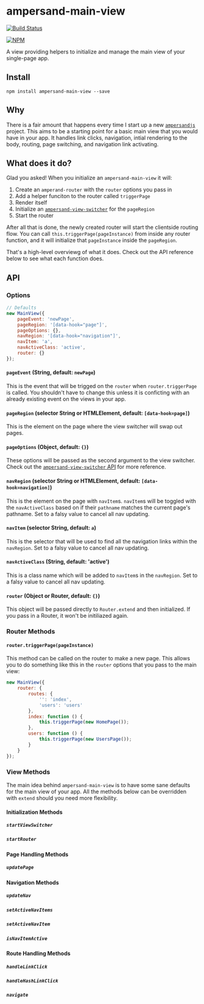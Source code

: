 ampersand-main-view
===================

[![Build Status](https://travis-ci.org/lukekarrys/ampersand-main-view.png?branch=master)](https://travis-ci.org/lukekarrys/ampersand-main-view)

[![NPM](https://nodei.co/npm/ampersand-main-view.png)](https://nodei.co/npm/ampersand-main-view/)

A view providing helpers to initialize and manage the main view of your single-page app.


## Install

`npm install ampersand-main-view --save`


## Why

There is a fair amount that happens every time I start up a new [`ampersandjs`](http://ampersandjs.com/)
project. This aims to be a starting point for a basic main view that you would have in your app.
It handles link clicks, navigation, intial rendering to the body, routing, page switching,
and navigation link activating.


## What does it do?

Glad you asked! When you initialize an `ampersand-main-view` it will:

1. Create an `amperand-router` with the `router` options you pass in
2. Add a helper funciton to the router called `triggerPage`
3. Render itself
5. Initialize an [`ampersand-view-switcher`](https://www.npmjs.org/package/ampersand-view-switcher) for the `pageRegion`
6. Start the router

After all that is done, the newly created router will start the clientside routing
flow. You can call `this.triggerPage(pageInstance)` from inside any router
function, and it will initialize that `pageInstance` inside the `pageRegion`.

That's a high-level overviewg of what it does. Check out the API reference below
to see what each function does.



## API

### Options

```js
// Defaults
new MainView({
    pageEvent: 'newPage',
    pageRegion: '[data-hook="page"]',
    pageOptions: {},
    navRegion: '[data-hook="navigation"]',
    navItem: 'a',
    navActiveClass: 'active',
    router: {}
});
```

#### `pageEvent` (String, default: `newPage`)

This is the event that will be trigged on the `router` when `router.triggerPage`
is called. You shouldn't have to change this unless it is conficting with an
already existing event on the views in your app.

#### `pageRegion` (selector String or HTMLElement, default: `[data-hook=page]`)

This is the element on the page where the view switcher will swap out pages.

#### `pageOptions` (Object, default: `{}`)

These options will be passed as the second argument to the view switcher. Check
out the [`ampersand-view-switcher` API](https://github.com/ampersandjs/ampersand-view-switcher#api-reference)
for more reference.

#### `navRegion` (selector String or HTMLElement, default: `[data-hook=navigation]`)

This is the element on the page with `navItem`s. `navItem`s will be
toggled with the `navActiveClass` based on if their `pathname` matches the
current page's pathname. Set to a falsy value to cancel all nav updating.

#### `navItem` (selector String, default: `a`)

This is the selector that will be used to find all the navigation links within
the `navRegion`.  Set to a falsy value to cancel all nav updating.

#### `navActiveClass` (String, default: 'active')

This is a class name which will be added to `navItem`s in the `navRegion`.
 Set to a falsy value to cancel all nav updating.

#### `router` (Object or Router, default: `{}`)

This object will be passed directly to `Router.extend` and then initialized. If
you pass in a Router, it won't be initiliazed again. 



### Router Methods

#### `router.triggerPage(pageInstance)`

This method can be called on the router to make a new page. This allows you to do
something like this in the `router` options that you pass to the main view:

```js
new MainView({
    router: {
        routes: {
            '': 'index',
            'users': 'users'
        },
        index: function () {
            this.triggerPage(new HomePage());
        },
        users: function () {
            this.triggerPage(new UsersPage());
        }
    }
});
```



### View Methods

The main idea behind `ampersand-main-view` is to have some sane defaults for the
main view of your app. All the methods below can be overridden with `extend` should
you need more flexibility.

#### Initialization Methods
##### `startViewSwitcher`
##### `startRouter`

#### Page Handling Methods
##### `updatePage`

#### Navigation Methods
##### `updateNav`
##### `setActiveNavItems`
##### `setActiveNavItem`
##### `isNavItemActive`

#### Route Handling Methods
##### `handleLinkClick`
##### `handleHashLinkClick`
##### `navigate`
